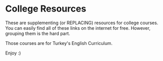 # College Resources

These are supplementing (or REPLACING) resources for college courses. You can easily find all of these links on the internet for free. However, grouping them is the hard part.

Those courses are for Turkey's English Curriculum.

Enjoy :)